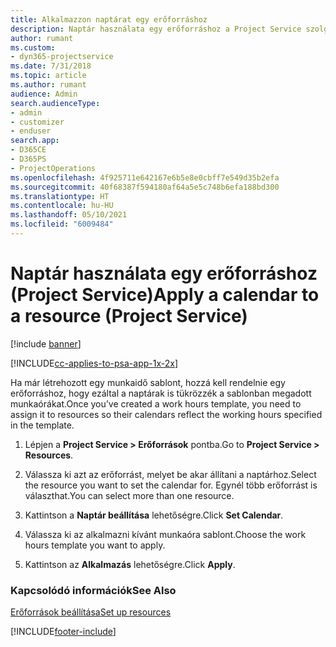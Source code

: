 ```yaml
---
title: Alkalmazzon naptárat egy erőforráshoz
description: Naptár használata egy erőforráshoz a Project Service szolgáltatásban
author: rumant
ms.custom:
- dyn365-projectservice
ms.date: 7/31/2018
ms.topic: article
ms.author: rumant
audience: Admin
search.audienceType:
- admin
- customizer
- enduser
search.app:
- D365CE
- D365PS
- ProjectOperations
ms.openlocfilehash: 4f925711e642167e6b5e8e0cbff7e549d35b2efa
ms.sourcegitcommit: 40f68387f594180af64a5e5c748b6efa188bd300
ms.translationtype: HT
ms.contentlocale: hu-HU
ms.lasthandoff: 05/10/2021
ms.locfileid: "6009484"
---
```

# <a name="apply-a-calendar-to-a-resource-project-service"></a><span data-ttu-id="6db82-103">Naptár használata egy erőforráshoz (Project Service)</span><span class="sxs-lookup"><span data-stu-id="6db82-103">Apply a calendar to a resource (Project Service)</span></span>

[!include [banner](../includes/psa-now-project-operations.md)]

[!INCLUDE[cc-applies-to-psa-app-1x-2x](../includes/cc-applies-to-psa-app-1x-2x.md)]

<span data-ttu-id="6db82-104">Ha már létrehozott egy munkaidő sablont, hozzá kell rendelnie egy erőforráshoz, hogy ezáltal a naptárak is tükrözzék a sablonban megadott munkaórákat.</span><span class="sxs-lookup"><span data-stu-id="6db82-104">Once you’ve created a work hours template, you need to assign it to resources so their calendars reflect the working hours specified in the template.</span></span>  
  
1.  <span data-ttu-id="6db82-105">Lépjen a **Project Service > Erőforrások** pontba.</span><span class="sxs-lookup"><span data-stu-id="6db82-105">Go to **Project Service > Resources**.</span></span>  
  
2.  <span data-ttu-id="6db82-106">Válassza ki azt az erőforrást, melyet be akar állítani a naptárhoz.</span><span class="sxs-lookup"><span data-stu-id="6db82-106">Select the resource you want to set the calendar for.</span></span> <span data-ttu-id="6db82-107">Egynél több erőforrást is választhat.</span><span class="sxs-lookup"><span data-stu-id="6db82-107">You can select more than one resource.</span></span>  
  
3.  <span data-ttu-id="6db82-108">Kattintson a **Naptár beállítása** lehetőségre.</span><span class="sxs-lookup"><span data-stu-id="6db82-108">Click **Set Calendar**.</span></span>  
  
4.  <span data-ttu-id="6db82-109">Válassza ki az alkalmazni kívánt munkaóra sablont.</span><span class="sxs-lookup"><span data-stu-id="6db82-109">Choose the work hours template you want to apply.</span></span>  
  
5.  <span data-ttu-id="6db82-110">Kattintson az **Alkalmazás** lehetőségre.</span><span class="sxs-lookup"><span data-stu-id="6db82-110">Click **Apply**.</span></span>  
  
### <a name="see-also"></a><span data-ttu-id="6db82-111">Kapcsolódó információk</span><span class="sxs-lookup"><span data-stu-id="6db82-111">See Also</span></span>  
 [<span data-ttu-id="6db82-112">Erőforrások beállítása</span><span class="sxs-lookup"><span data-stu-id="6db82-112">Set up resources</span></span>](../psa/set-up-resources.md)


[!INCLUDE[footer-include](../includes/footer-banner.md)]